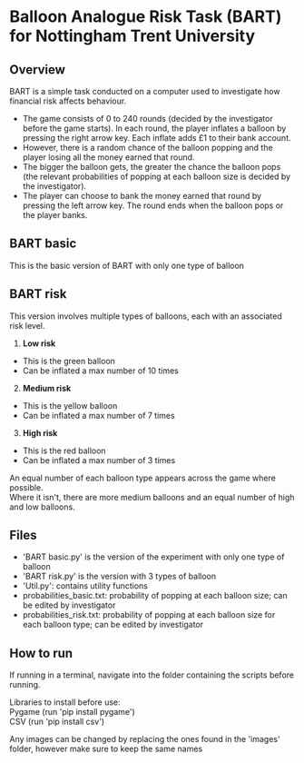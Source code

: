 # Balloon Analogue Risk Task (BART) for Nottingham Trent University

## Overview
BART is a simple task conducted on a computer used to investigate how financial risk affects behaviour.

* The game consists of 0 to 240 rounds (decided by the investigator before the game starts). In each round, the player inflates a balloon by pressing the right arrow key. Each inflate adds £1 to their bank account.  
* However, there is a random chance of the balloon popping and the player losing all the money earned that round.  
* The bigger the balloon gets, the greater the chance the balloon pops (the relevant probabilities of popping at each balloon size is decided by the investigator).
* The player can choose to bank the money earned that round by pressing the left arrow key. The round ends when the balloon pops or the player banks.

## BART basic
This is the basic version of BART with only one type of balloon

## BART risk
This version involves multiple types of balloons, each with an associated risk level.

1. **Low risk**
  * This is the green balloon
  * Can be inflated a max number of 10 times
2. **Medium risk**
  * This is the yellow balloon
  * Can be inflated a max number of 7 times
3. **High risk**
  * This is the red balloon
  * Can be inflated a max number of 3 times

An equal number of each balloon type appears across the game where possible.  
Where it isn't, there are more medium balloons and an equal number of high and low balloons.

## Files
* 'BART basic.py' is the version of the experiment with only one type of balloon
* 'BART risk.py' is the version with 3 types of balloon
* 'Util.py': contains utility functions
* probabilities_basic.txt: probability of popping at each balloon size; can be edited by investigator
* probabilities_risk.txt: probability of popping at each balloon size for each balloon type; can be edited by investigator

## How to run
If running in a terminal, navigate into the folder containing the scripts before running.

Libraries to install before use:  
Pygame (run 'pip install pygame')  
CSV (run 'pip install csv')

Any images can be changed by replacing the ones found in the 'images' folder, however make sure to keep the same names

